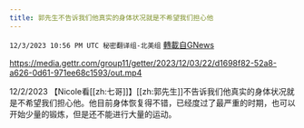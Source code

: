 ```yaml
---
title: 郭先生不告诉我们他真实的身体状况就是不希望我们担心他
---
```

`12/3/2023 10:56 PM UTC 秘密翻译组-北美组` [轉載自GNews](https://gnews.org/articles/2067021)


https://media.gettr.com/group11/getter/2023/12/03/22/d1698f82-52a8-a626-0d61-971ee68c1593/out.mp4

12/2/2023 【Nicole看[[zh:七哥]]】[[zh:郭先生]]不告诉我们他真实的身体状况就是不希望我们担心他。他目前身体恢复得不错，已经度过了最严重的时期，也可以开始少量的锻炼，但是还不能进行大量的运动。
